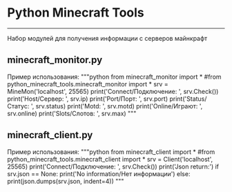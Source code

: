 # Python Minecraft Tools
____
Набор модулей для получения информации с серверов майнкрафт

## minecraft_monitor.py

Пример использования:
"""python
from minecraft_monitor import *
#from python_minecraft_tools.minecraft_monitor import *
srv = MineMon('localhost', 25565)
print('Connect/Подключение: ', srv.Check())
print('Host/Сервер:         ', srv.ip)
print('Port/Порт:           ', srv.port)
print('Status/Статус:       ', srv.status)
print('Motd:                ', srv.motd)
print('Online/Играют:       ', srv.online)
print('Slots/Слотов:        ', srv.max)
"""

## minecraft_client.py

Пример использования:
"""python
from minecraft_client import *
#from python_minecraft_tools.minecraft_client import *
srv = Client('localhost', 25565)
print('Connect/Подключение: ', srv.Check())
print('Json return:')
if srv.json == None:
    print('No information/Нет информации')
else:
    print(json.dumps(srv.json, indent=4))
"""
